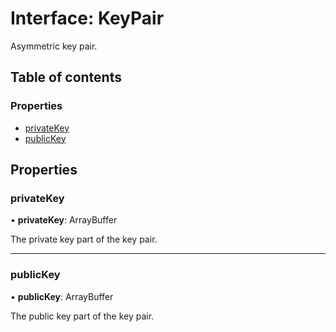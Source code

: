 # Interface: KeyPair

Asymmetric key pair.

## Table of contents

### Properties

- [privateKey](keypair.md#privatekey)
- [publicKey](keypair.md#publickey)

## Properties

### privateKey

• **privateKey**: ArrayBuffer

The private key part of the key pair.

___

### publicKey

• **publicKey**: ArrayBuffer

The public key part of the key pair.
